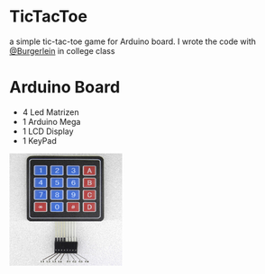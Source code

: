 # TicTacToe

a simple tic-tac-toe game for Arduino board.
I wrote the code with [@Burgerlein](https://github.com/Burgerlein) in college class

# Arduino Board

* 4 Led Matrizen
* 1 Arduino Mega
* 1 LCD Display
* 1 KeyPad

<img src="assets/keypad.jpg" width="200" height="200" alt="KeyPad">

